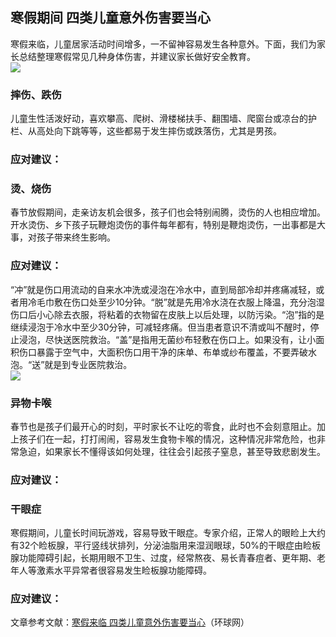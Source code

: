 ## 寒假期间 四类儿童意外伤害要当心  
寒假来临，儿童居家活动时间增多，一不留神容易发生各种意外。下面，我们为家长总结整理寒假常见几种身体伤害，并建议家长做好安全教育。  
![](http://cdncms.v-keep.cn/wp-content/uploads/2020/02/70bdb94a4a10faa02970a194d6150a22-1024x576.png)  
### 摔伤、跌伤  
儿童生性活泼好动，喜欢攀高、爬树、滑楼梯扶手、翻围墙、爬窗台或凉台的护栏、从高处向下跳等等，这些都易于发生摔伤或跌落伤，尤其是男孩。  
### 应对建议：  
### 烫、烧伤  
春节放假期间，走亲访友机会很多，孩子们也会特别闹腾，烫伤的人也相应增加。开水烫伤、乡下孩子玩鞭炮烫伤的事件每年都有，特别是鞭炮烫伤，一出事都是大事，对孩子带来终生影响。  
### 应对建议：  
“冲”就是伤口用流动的自来水冲洗或浸泡在冷水中，直到局部冷却并疼痛减轻，或者用冷毛巾敷在伤口处至少10分钟。“脱”就是先用冷水浇在衣服上降温，充分泡湿伤口后小心除去衣服，将粘着的衣物留在皮肤上以后处理，以防污染。“泡”指的是继续浸泡于冷水中至少30分钟，可减轻疼痛。但当患者意识不清或叫不醒时，停止浸泡，尽快送医院救治。“盖”是指用无菌纱布轻敷在伤口上。如果没有，让小面积伤口暴露于空气中，大面积伤口用干净的床单、布单或纱布覆盖，不要弄破水泡。“送”就是到专业医院救治。  
![](http://cdncms.v-keep.cn/wp-content/uploads/2020/02/timg-20-1024x576.jpg)  
### 异物卡喉  
春节也是孩子们最开心的时刻，平时家长不让吃的零食，此时也不会刻意阻止。加上孩子们在一起，打打闹闹，容易发生食物卡喉的情况，这种情况非常危险，也非常急迫，如果家长不懂得该如何处理，往往会引起孩子窒息，甚至导致悲剧发生。  
### 应对建议：  
### 干眼症  
寒假期间，儿童长时间玩游戏，容易导致干眼症。专家介绍，正常人的眼睑上大约有32个睑板腺，平行竖线状排列，分泌油脂用来湿润眼球，50%的干眼症由睑板腺功能障碍引起，长期用眼不卫生、过度，经常熬夜、易长青春痘者、更年期、老年人等激素水平异常者很容易发生睑板腺功能障碍。  
### 应对建议：  
文章参考文献：<a href="https://health.huanqiu.com/article/9CaKrnKhqDb">寒假来临 四类儿童意外伤害要当心</a>（环球网）  
